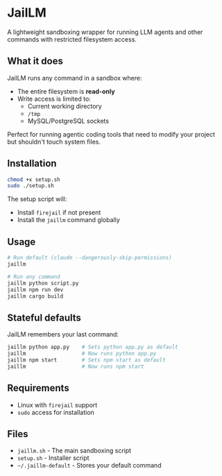 # JailLM

A lightweight sandboxing wrapper for running LLM agents and other commands with restricted filesystem access.

## What it does

JailLM runs any command in a sandbox where:
- The entire filesystem is **read-only**
- Write access is limited to:
  - Current working directory
  - `/tmp`
  - MySQL/PostgreSQL sockets

Perfect for running agentic coding tools that need to modify your project but shouldn't touch system files.

## Installation

```bash
chmod +x setup.sh
sudo ./setup.sh
```

The setup script will:
- Install `firejail` if not present
- Install the `jaillm` command globally

## Usage

```bash
# Run default (claude --dangerously-skip-permissions)
jaillm

# Run any command
jaillm python script.py
jaillm npm run dev
jaillm cargo build
```

## Stateful defaults

JailLM remembers your last command:

```bash
jaillm python app.py    # Sets python app.py as default
jaillm                  # Now runs python app.py
jaillm npm start        # Sets npm start as default  
jaillm                  # Now runs npm start
```

## Requirements

- Linux with `firejail` support
- `sudo` access for installation

## Files

- `jaillm.sh` - The main sandboxing script
- `setup.sh` - Installer script
- `~/.jaillm-default` - Stores your default command